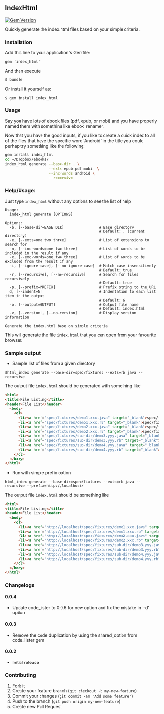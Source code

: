 ## IndexHtml

[![Gem Version](https://badge.fury.io/rb/index_html.svg)](http://badge.fury.io/rb/index_html)

Quickly generate the index.html files based on your simple criteria.

### Installation

Add this line to your application's Gemfile:

    gem 'index_html'

And then execute:

    $ bundle

Or install it yourself as:

    $ gem install index_html

### Usage

Say you have lots of ebook files (pdf, epub, or mobi) and you have properly named them
with something like [ebook_renamer](https://rubygems.org/gems/ebook_renamer).

Now that you have the good inputs, if you like to create a quick index to all of the files
that have the specific word 'Android' in the title you could perhap try something like the following:

```sh
gem install index_html
cd ~/Dropbox/ebooks/
index_html generate --base-dir . \
                    --exts epub pdf mobi  \
                    --inc-words android \
                    --recursive
```

### Help/Usage:

Just type `index_html` without any options to see the list of help

```
Usage:
  index_html generate [OPTIONS]

Options:
  -b, [--base-dir=BASE_DIR]                # Base directory
                                           # Default: . (current directory)
  -e, [--exts=one two three]               # List of extensions to search for
  -n, [--inc-words=one two three]          # List of words to be included in the result if any
  -x, [--exc-words=one two three]          # List of words to be excluded from the result if any
  -i, [--ignore-case], [--no-ignore-case]  # Match case insensitively
                                           # Default: true
  -r, [--recursive], [--no-recursive]      # Search for files recursively
                                           # Default: true
  -p, [--prefix=PREFIX]                    # Prefix string to the URL
  d, [--indent=N]                          # Indentation to each list item in the output
                                           # Default: 6
  -o, [--output=OUTPUT]                    # Output file name
                                           # Default: index.html
  -v, [--version], [--no-version]          # Display version information

Generate the index.html base on simple criteria
```

This will generate the file `index.html` that you can open from your favourite browser.

### Sample output

- Sample list of files from a given directory

```shell
$html_index generate --base-dir=spec/fixtures --exts=rb java --recursive
```
The output file `index.html` should be generated with something like

```html
<html>
<title>File Listing</title>
<header>File List</header>
  <body>
    <ol>
      <li><a href="spec/fixtures/demo1.xxx.java" target="_blank">spec/fixtures/demo1.xxx.java</li>
      <li><a href="spec/fixtures/demo1.xxx.rb" target="_blank">spec/fixtures/demo1.xxx.rb</li>
      <li><a href="spec/fixtures/demo2.xxx.java" target="_blank">spec/fixtures/demo2.xxx.java</li>
      <li><a href="spec/fixtures/demo2.xxx.rb" target="_blank">spec/fixtures/demo2.xxx.rb</li>
      <li><a href="spec/fixtures/sub-dir/demo3.yyy.java" target="_blank">spec/fixtures/sub-dir/demo3.yyy.java</li>
      <li><a href="spec/fixtures/sub-dir/demo3.yyy.rb" target="_blank">spec/fixtures/sub-dir/demo3.yyy.rb</li>
      <li><a href="spec/fixtures/sub-dir/demo4.yyy.java" target="_blank">spec/fixtures/sub-dir/demo4.yyy.java</li>
      <li><a href="spec/fixtures/sub-dir/demo4.yyy.rb" target="_blank">spec/fixtures/sub-dir/demo4.yyy.rb</li>
    </ol>
  </body>
</html>
```
- Run with simple prefix option

```shell
html_index generate --base-dir=spec/fixtures --exts=rb java --recursive --prefix=http://localhost/
```

The output file `index.html` should be something like

```html
<html>
<title>File Listing</title>
<header>File List</header>
  <body>
    <ol>
      <li><a href="http://localhost/spec/fixtures/demo1.xxx.java" target="_blank">spec/fixtures/demo1.xxx.java</li>
      <li><a href="http://localhost/spec/fixtures/demo1.xxx.rb" target="_blank">spec/fixtures/demo1.xxx.rb</li>
      <li><a href="http://localhost/spec/fixtures/demo2.xxx.java" target="_blank">spec/fixtures/demo2.xxx.java</li>
      <li><a href="http://localhost/spec/fixtures/demo2.xxx.rb" target="_blank">spec/fixtures/demo2.xxx.rb</li>
      <li><a href="http://localhost/spec/fixtures/sub-dir/demo3.yyy.java" target="_blank">spec/fixtures/sub-dir/demo3.yyy.java</li>
      <li><a href="http://localhost/spec/fixtures/sub-dir/demo3.yyy.rb" target="_blank">spec/fixtures/sub-dir/demo3.yyy.rb</li>
      <li><a href="http://localhost/spec/fixtures/sub-dir/demo4.yyy.java" target="_blank">spec/fixtures/sub-dir/demo4.yyy.java</li>
      <li><a href="http://localhost/spec/fixtures/sub-dir/demo4.yyy.rb" target="_blank">spec/fixtures/sub-dir/demo4.yyy.rb</li>
    </ol>
  </body>
</html>
```

### Changelogs

#### 0.0.4

- Update code_lister to 0.0.6 for new option and fix the mistake in '-d' option

#### 0.0.3

- Remove the code duplication by using the shared_option from code_lister gem

#### 0.0.2

- Initial release

### Contributing

1. Fork it
2. Create your feature branch (`git checkout -b my-new-feature`)
3. Commit your changes (`git commit -am 'Add some feature'`)
4. Push to the branch (`git push origin my-new-feature`)
5. Create new Pull Request
